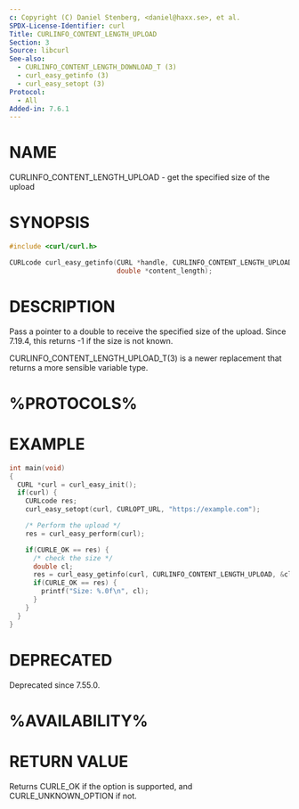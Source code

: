 ```yaml
---
c: Copyright (C) Daniel Stenberg, <daniel@haxx.se>, et al.
SPDX-License-Identifier: curl
Title: CURLINFO_CONTENT_LENGTH_UPLOAD
Section: 3
Source: libcurl
See-also:
  - CURLINFO_CONTENT_LENGTH_DOWNLOAD_T (3)
  - curl_easy_getinfo (3)
  - curl_easy_setopt (3)
Protocol:
  - All
Added-in: 7.6.1
---
```


# NAME

CURLINFO_CONTENT_LENGTH_UPLOAD - get the specified size of the upload

# SYNOPSIS

~~~c
#include <curl/curl.h>

CURLcode curl_easy_getinfo(CURL *handle, CURLINFO_CONTENT_LENGTH_UPLOAD,
                           double *content_length);
~~~

# DESCRIPTION

Pass a pointer to a double to receive the specified size of the upload. Since
7.19.4, this returns -1 if the size is not known.

CURLINFO_CONTENT_LENGTH_UPLOAD_T(3) is a newer replacement that returns a
more sensible variable type.

# %PROTOCOLS%

# EXAMPLE

~~~c
int main(void)
{
  CURL *curl = curl_easy_init();
  if(curl) {
    CURLcode res;
    curl_easy_setopt(curl, CURLOPT_URL, "https://example.com");

    /* Perform the upload */
    res = curl_easy_perform(curl);

    if(CURLE_OK == res) {
      /* check the size */
      double cl;
      res = curl_easy_getinfo(curl, CURLINFO_CONTENT_LENGTH_UPLOAD, &cl);
      if(CURLE_OK == res) {
        printf("Size: %.0f\n", cl);
      }
    }
  }
}
~~~

# DEPRECATED

Deprecated since 7.55.0.

# %AVAILABILITY%

# RETURN VALUE

Returns CURLE_OK if the option is supported, and CURLE_UNKNOWN_OPTION if not.
